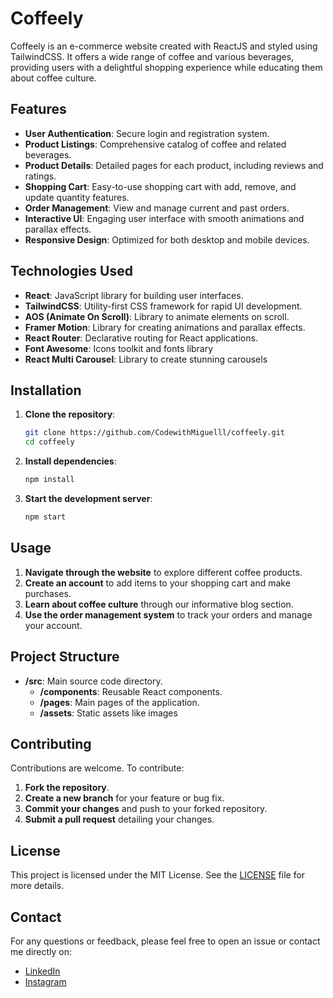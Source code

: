 # Coffeely

Coffeely is an e-commerce website created with ReactJS and styled using TailwindCSS. It offers a wide range of coffee and various beverages, providing users with a delightful shopping experience while educating them about coffee culture.

## Features

- **User Authentication**: Secure login and registration system.
- **Product Listings**: Comprehensive catalog of coffee and related beverages.
- **Product Details**: Detailed pages for each product, including reviews and ratings.
- **Shopping Cart**: Easy-to-use shopping cart with add, remove, and update quantity features.
- **Order Management**: View and manage current and past orders.
- **Interactive UI**: Engaging user interface with smooth animations and parallax effects.
- **Responsive Design**: Optimized for both desktop and mobile devices.

## Technologies Used

- **React**: JavaScript library for building user interfaces.
- **TailwindCSS**: Utility-first CSS framework for rapid UI development.
- **AOS (Animate On Scroll)**: Library to animate elements on scroll.
- **Framer Motion**: Library for creating animations and parallax effects.
- **React Router**: Declarative routing for React applications.
- **Font Awesome**: Icons toolkit and fonts library
- **React Multi Carousel**: Library to create stunning carousels

## Installation

1. **Clone the repository**:
   ```sh
   git clone https://github.com/CodewithMiguelll/coffeely.git
   cd coffeely
   ```

2. **Install dependencies**:
   ```sh
   npm install
   ```

3. **Start the development server**:
   ```sh
   npm start
   ```

## Usage

1. **Navigate through the website** to explore different coffee products.
2. **Create an account** to add items to your shopping cart and make purchases.
3. **Learn about coffee culture** through our informative blog section.
4. **Use the order management system** to track your orders and manage your account.

## Project Structure

- **/src**: Main source code directory.
  - **/components**: Reusable React components.
  - **/pages**: Main pages of the application.
  - **/assets**: Static assets like images

## Contributing

Contributions are welcome. To contribute:

1. **Fork the repository**.
2. **Create a new branch** for your feature or bug fix.
3. **Commit your changes** and push to your forked repository.
4. **Submit a pull request** detailing your changes.

## License

This project is licensed under the MIT License. See the [LICENSE](LICENSE) file for more details.

## Contact

For any questions or feedback, please feel free to open an issue or contact me directly on:
- [LinkedIn](https://linkedin.com/in/chikaima-uwakwe)
- [Instagram](https://instagram.com/frames.of.miguell)

